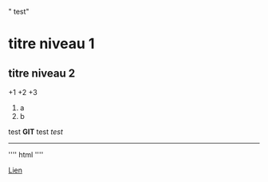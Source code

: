 " test" 
# titre niveau 1

## titre niveau 2

+1
+2
+3
1. a
2. b

test **GIT**
test *test*

----------------------------------------------------------------------------------

''''
html<html></html>
''''

[Lien](http://google.fr)